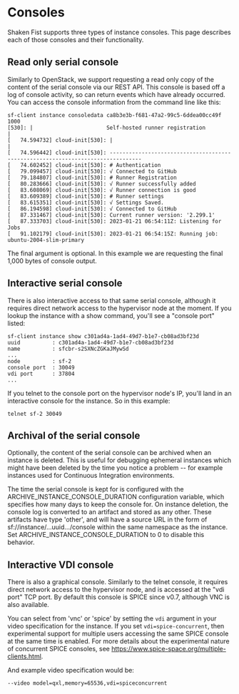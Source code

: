 # Consoles

Shaken Fist supports three types of instance consoles. This page describes each
of those consoles and their functionality.

## Read only serial console

Similarly to OpenStack, we support requesting a read only copy of the content
of the serial console via our REST API. This console is based off a log of
console activity, so can return events which have already occurred. You can
access the console information from the command line like this:

```
sf-client instance consoledata ca8b3e3b-f681-47a2-99c5-6ddea00cc49f 1000
[530]: |                       Self-hosted runner registration                        |
[   74.594732] cloud-init[530]: |                                                                              |
[   74.596442] cloud-init[530]: --------------------------------------------------------------------------------
[   74.602452] cloud-init[530]: # Authentication
[   79.099457] cloud-init[530]: √ Connected to GitHub
[   79.184807] cloud-init[530]: # Runner Registration
[   80.283666] cloud-init[530]: √ Runner successfully added
[   83.608069] cloud-init[530]: √ Runner connection is good
[   83.609389] cloud-init[530]: # Runner settings
[   83.615351] cloud-init[530]: √ Settings Saved.
[   86.194598] cloud-init[530]: √ Connected to GitHub
[   87.331467] cloud-init[530]: Current runner version: '2.299.1'
[   87.333703] cloud-init[530]: 2023-01-21 06:54:11Z: Listening for Jobs
[   91.102179] cloud-init[530]: 2023-01-21 06:54:15Z: Running job: ubuntu-2004-slim-primary
```

The final argument is optional. In this example we are requesting the final
1,000 bytes of console output.

## Interactive serial console

There is also interactive access to that same serial console, although it
requires direct network access to the hypervisor node at the moment. If you lookup
the instance with a show command, you'll see a "console port" listed:

```
sf-client instance show c301ad4a-1ad4-49d7-b1e7-cb08ad3bf23d
uuid          : c301ad4a-1ad4-49d7-b1e7-cb08ad3bf23d
name          : sfcbr-s2SXNcZGKaJMywSd
...
node          : sf-2
console port  : 30049
vdi port      : 37804
...
```

If you telnet to the console port on the hypervisor node's IP, you'll land in
an interactive console for the instance. So in this example:

```
telnet sf-2 30049
```

## Archival of the serial console

Optionally, the content of the serial console can be archived when an instance
is deleted. This is useful for debugging ephemeral instances which might have
been deleted by the time you notice a problem -- for example instances used for
Continuous Integration environments.

The time the serial console is kept for is configured with the
ARCHIVE_INSTANCE_CONSOLE_DURATION configuration variable, which specifies how many
days to keep the console for. On instance deletion, the console log is converted
to an artifact and stored as any other. These artifacts have type 'other', and
will have a source URL in the form of sf://instance/...uuid.../console within
the same namespace as the instance. Set ARCHIVE_INSTANCE_CONSOLE_DURATION to
0 to disable this behavior.

## Interactive VDI console

There is also a graphical console. Similarly to the telnet console, it requires
direct network access to the hypervisor node, and is accessed at the "vdi port"
TCP port. By default this console is SPICE since v0.7, although VNC is also
available.

You can select from 'vnc' or 'spice' by setting the `vdi` argument in your video
specification for the instance. If you set `vdi=spice-concurrent`, then
experimental support for multiple users accessing the same SPICE console at the
same time is enabled. For more details about the experimental nature of concurrent
SPICE consoles, see https://www.spice-space.org/multiple-clients.html.

And example video specification would be:

```
--video model=qxl,memory=65536,vdi=spiceconcurrent
```